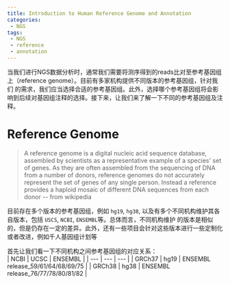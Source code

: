 ```yaml
---
title: Introduction to Human Reference Genome and Annotation
categories:
 - NGS
tags:
 - NGS
 - reference
 - annotation
---
```


当我们进行NGS数据分析时，通常我们需要将测序得到的reads比对至参考基因组上（reference genome）。目前有多家机构提供不同版本的参考基因组，针对我们
的需求，我们应当选择合适的参考基因组。此外，选择哪个参考基因组将会影响到后续对基因组注释的选择。接下来，让我们来了解一下不同的参考基因组及注释。

<!-- more -->

# Reference Genome
> A reference genome is a digital nucleic acid sequence database, assembled by scientists as a representative example of a species' 
set of genes. As they are often assembled from the sequencing of DNA from a number of donors, reference genomes do not accurately 
represent the set of genes of any single person. Instead a reference provides a haploid mosaic of different DNA sequences from 
each donor              \-- from wikipedia
  
目前存在多个版本的参考基因组，例如 `hg19`, `hg38`, 以及有多个不同机构维护其各自版本，包括 `USCS`, `NCBI`, `ENSEMBL`等。总体而言，不同机构维护
的版本是相似的，但是仍存在一定的差异。此外，还有一些项目会针对这些版本进行一些定制化或者改进，例如千人基因组计划等  
  
首先让我们看一下不同机构之间参考基因组的对应关系：  
| NCBI | UCSC | ENSEMBL |
| --- | --- | --- |
| GRCh37 | hg19 | ENSEMBL release_59/61/64/68/69/75 |
| GRCh38 | hg38 | ENSEMBL release_76/77/78/80/81/82 |
  
